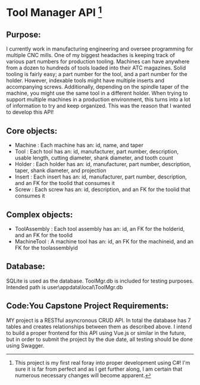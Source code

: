 # Tool Manager API [^1]
[^1]: This project is my first real foray into proper development using C#! I'm sure it is far from perfect and as I get further along, I am certain that numerous necessary changes will become apparent. 

## Purpose:
I currently work in manufacturing engineering and oversee programming for multiple CNC mills. One of my biggest headaches is keeping track of various part numbers for production tooling. Machines can have anywhere from a dozen to hundreds of tools loaded into their ATC magazines. Solid tooling is fairly easy; a part number for the tool, and a part number for the holder. However, indexable tools might have multiple inserts and accompanying screws. Additionally, depending on the spindle taper of the machine, you might use the same tool in a different holder. When trying to support multiple machines in a production environment, this turns into a lot of information to try and keep organized. This was the reason that I wanted to develop this API!

## Core objects:
- Machine : Each machine has an: id, name, and taper
- Tool : Each tool has an: id, manufacturer, part number, description, usable length, cutting diameter, shank diameter, and tooth count
- Holder : Each holder has an: id, manufacturer, part number, description, taper, shank diameter, and projection
- Insert : Each insert has an: id, manufacturer, part number, description, and an FK for the toolid that consumes it
- Screw : Each screw has an: id, description, and an FK for the toolid that consumes it

## Complex objects:
- ToolAssembly : Each tool assembly has an: id, an FK for the holderid, and an FK for the toolid
- MachineTool : A machine tool has an: id, an FK for the machineid, and an FK for the toolassemblyid

## Database:
SQLite is used as the database. ToolMgr.db is included for testing purposes. Intended path is user\appdata\local\ToolMgr.db

## Code:You Capstone Project Requirements:
MY project is a RESTful asyncronous CRUD API. In total the database has 7 tables and creates relationships between them as described above. I intend to build a proper frontend for this API using Vue.js or similar in the future, but in order to submit the project by the due date, all testing should be done using Swagger. 



